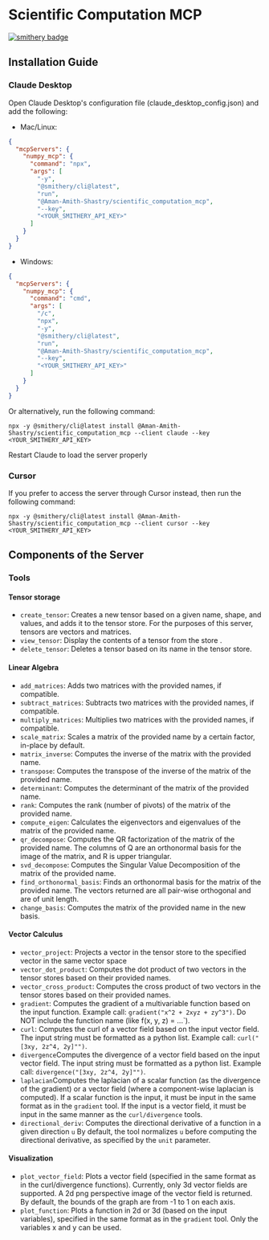 # Scientific Computation MCP

[![smithery badge](https://smithery.ai/badge/@Aman-Amith-Shastry/scientific_computation_mcp)](https://smithery.ai/server/@Aman-Amith-Shastry/scientific_computation_mcp)

## Installation Guide

### Claude Desktop

Open Claude Desktop's configuration file (claude_desktop_config.json) and add the following:

- Mac/Linux: 
```json
{
  "mcpServers": {
    "numpy_mcp": {
      "command": "npx",
      "args": [
        "-y",
        "@smithery/cli@latest",
        "run",
        "@Aman-Amith-Shastry/scientific_computation_mcp",
        "--key",
        "<YOUR_SMITHERY_API_KEY>"
      ]
    }
  }
}
```

- Windows:
```json
{
  "mcpServers": {
    "numpy_mcp": {
      "command": "cmd",
      "args": [
        "/c",
        "npx",
        "-y",
        "@smithery/cli@latest",
        "run",
        "@Aman-Amith-Shastry/scientific_computation_mcp",
        "--key",
        "<YOUR_SMITHERY_API_KEY>"
      ]
    }
  }
}
```

Or alternatively, run the following command:
```commandline
npx -y @smithery/cli@latest install @Aman-Amith-Shastry/scientific_computation_mcp --client claude --key <YOUR_SMITHERY_API_KEY>
```

Restart Claude to load the server properly

### Cursor

If you prefer to access the server through Cursor instead, then run the following command:
```commandline
npx -y @smithery/cli@latest install @Aman-Amith-Shastry/scientific_computation_mcp --client cursor --key <YOUR_SMITHERY_API_KEY>
```

## Components of the Server

### Tools

#### Tensor storage
- ```create_tensor```: Creates a new tensor based on a given name, shape, and values, and adds it to the tensor store. For the purposes of this server, tensors are vectors and matrices.
- ```view_tensor```: Display the contents of a tensor from the store .
- ```delete_tensor```: Deletes a tensor based on its name in the tensor store.

#### Linear Algebra
- ```add_matrices```: Adds two matrices with the provided names, if compatible.
- ```subtract_matrices```: Subtracts two matrices with the provided names, if compatible.
- ```multiply_matrices```: Multiplies two matrices with the provided names, if compatible.
- ```scale_matrix```: Scales a matrix of the provided name by a certain factor, in-place by default.
- ```matrix_inverse```: Computes the inverse of the matrix with the provided name.
- ```transpose```: Computes the transpose of the inverse of the matrix of the provided name.
- ```determinant```: Computes the determinant of the matrix of the provided name.
- ```rank```: Computes the rank (number of pivots) of the matrix of the provided name.
- ```compute_eigen```: Calculates the eigenvectors and eigenvalues of the matrix of the provided name.
- ```qr_decompose```: Computes the QR factorization of the matrix of the provided name. The columns of Q are an orthonormal basis for the image of the matrix, and R is upper triangular.
- ```svd_decompose```: Computes the Singular Value Decomposition of the matrix of the provided name.
- ```find_orthonormal_basis```: Finds an orthonormal basis for the matrix of the provided name. The vectors returned are all pair-wise orthogonal and are of unit length.
- ```change_basis```: Computes the matrix of the provided name in the new basis.

#### Vector Calculus
- ```vector_project```: Projects a vector in the tensor store to the specified vector in the same vector space
- ```vector_dot_product```: Computes the dot product of two vectors in the tensor stores based on their provided names.
- ```vector_cross_product```: Computes the cross product of two vectors in the tensor stores based on their provided names.
- ```gradient```: Computes the gradient of a multivariable function based on the input function. Example call: ```gradient("x^2 + 2xyz + zy^3")```. Do NOT include the function name (like f(x, y, z) = ...`).
- ```curl```: Computes the curl of a vector field based on the input vector field. The input string must be formatted as a python list. Example call: ```curl("[3xy, 2z^4, 2y]"")```.
- ```divergence```Computes the divergence of a vector field based on the input vector field. The input string must be formatted as a python list. Example call: ```divergence("[3xy, 2z^4, 2y]"")```.
- ```laplacian```Computes the laplacian of a scalar function (as the divergence of the gradient) or a vector field (where a component-wise laplacian is computed). If a scalar function is the input, it must be input in the same format as in the ```gradient``` tool. If the input is a vector field, it must be input in the same manner as the ```curl/divergence``` tools.
- ```directional_deriv```: Computes the directional derivative of a function in a given direction ```u``` By default, the tool normalizes ```u``` before computing the directional derivative, as specified by the ```unit``` parameter.

#### Visualization
- ```plot_vector_field```: Plots a vector field (specified in the same format as in the curl/divergence functions). Currently, only 3d vector fields are supported. A 2d png perspective image of the vector field is returned. By default, the bounds of the graph are from -1 to 1 on each axis.
- ```plot_function```: Plots a function in 2d or 3d (based on the input variables), specified in the same format as in the ```gradient``` tool. Only the variables x and y can be used.